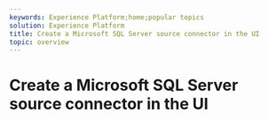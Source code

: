 ```yaml
---
keywords: Experience Platform;home;popular topics
solution: Experience Platform
title: Create a Microsoft SQL Server source connector in the UI
topic: overview
---
```


# Create a Microsoft SQL Server source connector in the UI
